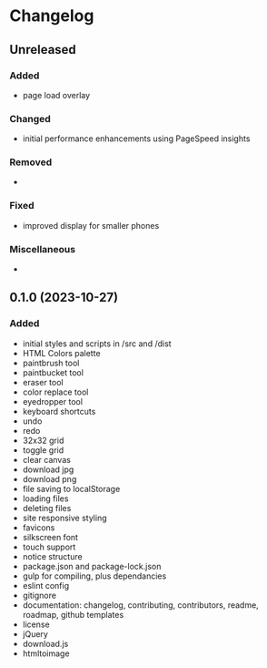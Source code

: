 # Changelog

## Unreleased

### Added

- page load overlay

### Changed

- initial performance enhancements using PageSpeed insights

### Removed

- 

### Fixed

- improved display for smaller phones

### Miscellaneous

- 

<a name="0.1.0"></a>

## 0.1.0 (2023-10-27)

### Added

- initial styles and scripts in /src and /dist
- HTML Colors palette
- paintbrush tool
- paintbucket tool
- eraser tool
- color replace tool
- eyedropper tool
- keyboard shortcuts
- undo
- redo
- 32x32 grid
- toggle grid
- clear canvas
- download jpg
- download png
- file saving to localStorage
- loading files
- deleting files
- site responsive styling
- favicons
- silkscreen font
- touch support
- notice structure
- package.json and package-lock.json
- gulp for compiling, plus dependancies
- eslint config
- gitignore
- documentation: changelog, contributing, contributors, readme, roadmap, github templates
- license
- jQuery
- download.js
- htmltoimage


